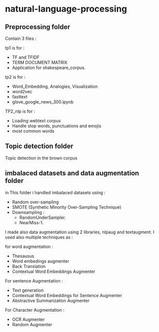 # natural-language-processing

## Preprocessing folder 

Contain 3 files :

tp1 is for :

 * TF and TFIDF 
 * TERM DOCUMENT MATRIX
 * Application for shakespeare_corpus.

tp2 is for :

 * Word_Embedding,  Analogies, Visualization
 * word2vec
 * fasttext
 * glove_google_news_300.ipynb

TP2_nlp is for :

 * Loading webtext corpus
 * Handle stop words, punctuations and emojis
 * most common words
 
 ## Topic detection folder 

  Topic detection in the brown corpus

 ## imbalaced datasets and data augmentation folder
 
  in This folder i handled imbalaced datasets using :  
  
   * Random over-sampling
   * SMOTE (Synthetic Minority Over-Sampling Technique) 
   * Downsampling :
     - RandomUnderSampler.
     - NearMiss-1.
     
  I made also data augmentation using 2 libraries, nlpaug and textaugment. I used also multiple techniques as :
  
  for word augmentation :
  
   * Thesausus
   * Word embedings augmenter
   * Back Translation
   * Contextual Word Embeddings Augmenter
   
  For sentence Augmentation :
  
   * Text generation
   * Contextual Word Embeddings for Sentence Augmenter
   * Abstractive Summarization Augmenter
   
  For Character Augmentation :
  
   * OCR Augmenter
   * Random Augmenter
 
  
  
   
